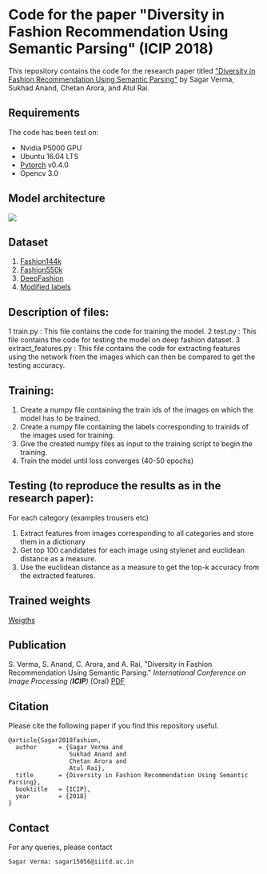 # Code for the paper "Diversity in Fashion Recommendation Using Semantic Parsing" (ICIP 2018)

This repository contains the code for the research paper titled ["Diversity in Fashion Recommendation Using Semantic Parsing"](https://sagarverma.github.io/others/icip18-fashion-diversity.pdf) by Sagar Verma, Sukhad Anand, Chetan Arora, and Atul Rai.

## Requirements
The code has been test on:

- Nvidia P5000 GPU
- Ubuntu 16.04 LTS
- [Pytorch](https://pytorch.org/) v0.4.0
- Opencv 3.0


## Model architecture
<img src="https://sagarverma.github.io/others/staqu_st_ten_arch.jpg">

## Dataset
1. [Fashion144k](https://esslab.jp/~ess/en/data/fashion144k_stylenet/)
2. [Fashion550k](https://esslab.jp/~ess/en/data/fashion550k/)
3. [DeepFashion](http://mmlab.ie.cuhk.edu.hk/projects/DeepFashion.html)
4. [Modified labels](https://drive.google.com/drive/folders/1WqK1e18roNaSSD2uia4axdTQQ3-hvkDO?usp=sharing)

## Description of files:

1 train.py : This file contains the code for training the model.
2 test.py : This file contains the code for testing the model on deep fashion dataset.
3 extract_features.py : This file contains the code for extracting features using the network from the images which can then
be compared to get the testing accuracy.

## Training:
1. Create a numpy file containing the train ids of the images on which the model has to be trained.
2. Create a numpy file containing the labels corresponding to trainids of the images used for training.
3. Give the created numpy files as input to the training script to begin the training.
4. Train the model until loss converges (40-50 epochs)

## Testing (to reproduce the results as in the research paper):

For each category (examples trousers etc)
1. Extract features from images corresponding to all categories and store them in a dictionary     
2. Get top 100 candidates for each image using stylenet and euclidean distance as a measure.
3. Use the euclidean distance as a measure to get the top-k accuracy from the extracted features.

## Trained weights

[Weigths](https://drive.google.com/drive/folders/1WqK1e18roNaSSD2uia4axdTQQ3-hvkDO?usp=sharing)

## Publication

S. Verma, S. Anand, C. Arora, and A. Rai, &quot;Diversity in Fashion Recommendation Using Semantic Parsing.&quot; <i>International Conference on Image Processing (**ICIP**)</i> (Oral) [PDF](https://sagarverma.github.io/others/icip18-fashion-diversity.pdf)


## Citation
Please cite the following paper if you find this repository useful.
```
@article{Sagar2018fashion,
  author      = {Sagar Verma and
                 Sukhad Anand and
                 Chetan Arora and
                 Atul Rai},
  title       = {Diversity in Fashion Recommendation Using Semantic Parsing},
  booktitle   = {ICIP},
  year        = {2018}
}
```

## Contact
For any queries, please contact
```
Sagar Verma: sagar15056@iiitd.ac.in
